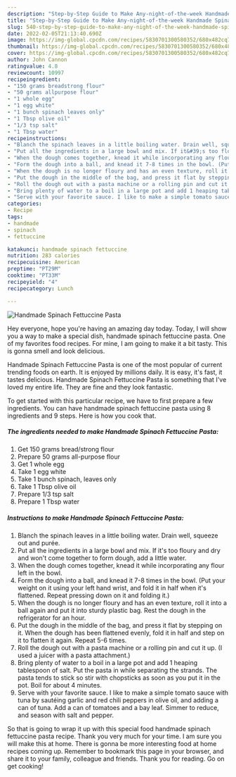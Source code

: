 ```yaml
---
description: "Step-by-Step Guide to Make Any-night-of-the-week Handmade Spinach Fettuccine Pasta"
title: "Step-by-Step Guide to Make Any-night-of-the-week Handmade Spinach Fettuccine Pasta"
slug: 540-step-by-step-guide-to-make-any-night-of-the-week-handmade-spinach-fettuccine-pasta
date: 2022-02-05T21:13:40.690Z
image: https://img-global.cpcdn.com/recipes/5830701300580352/680x482cq70/handmade-spinach-fettuccine-pasta-recipe-main-photo.jpg
thumbnail: https://img-global.cpcdn.com/recipes/5830701300580352/680x482cq70/handmade-spinach-fettuccine-pasta-recipe-main-photo.jpg
cover: https://img-global.cpcdn.com/recipes/5830701300580352/680x482cq70/handmade-spinach-fettuccine-pasta-recipe-main-photo.jpg
author: John Cannon
ratingvalue: 4.8
reviewcount: 10997
recipeingredient:
- "150 grams breadstrong flour"
- "50 grams allpurpose flour"
- "1 whole egg"
- "1 egg white"
- "1 bunch spinach leaves only"
- "1 Tbsp olive oil"
- "1/3 tsp salt"
- "1 Tbsp water"
recipeinstructions:
- "Blanch the spinach leaves in a little boiling water. Drain well, squeeze out and purée."
- "Put all the ingredients in a large bowl and mix. If it&#39;s too floury and dry and won&#39;t come together to form dough, add a little water."
- "When the dough comes together, knead it while incorporating any flour left in the bowl."
- "Form the dough into a ball, and knead it 7-8 times in the bowl. (Put your weight on it using your left hand wrist, and fold it in half when it&#39;s flattened. Repeat pressing down on it and folding it.)"
- "When the dough is no longer floury and has an even texture, roll it into a ball again and put it into sturdy plastic bag. Rest the dough in the refrigerator for an hour."
- "Put the dough in the middle of the bag, and press it flat by stepping on it. When the dough has been flattened evenly, fold it in half and step on it to flatten it again. Repeat 5-6 times."
- "Roll the dough out with a pasta machine or a rolling pin and cut it up. (I used a juicer with a pasta attachment.)"
- "Bring plenty of water to a boil in a large pot and add 1 heaping tablespoon of salt. Put the pasta in while separating the strands. The pasta tends to stick so stir with chopsticks as soon as you put it in the pot. Boil for about 4 minutes."
- "Serve with your favorite sauce. I like to make a simple tomato sauce with tuna by sautéing garlic and red chili peppers in olive oil, and adding a can of tuna. Add a can of tomatoes and a bay leaf. Simmer to reduce, and season with salt and pepper."
categories:
- Recipe
tags:
- handmade
- spinach
- fettuccine

katakunci: handmade spinach fettuccine 
nutrition: 283 calories
recipecuisine: American
preptime: "PT29M"
cooktime: "PT33M"
recipeyield: "4"
recipecategory: Lunch

---
```



![Handmade Spinach Fettuccine Pasta](https://img-global.cpcdn.com/recipes/5830701300580352/680x482cq70/handmade-spinach-fettuccine-pasta-recipe-main-photo.jpg)

Hey everyone, hope you're having an amazing day today. Today, I will show you a way to make a special dish, handmade spinach fettuccine pasta. One of my favorites food recipes. For mine, I am going to make it a bit tasty. This is gonna smell and look delicious.



Handmade Spinach Fettuccine Pasta is one of the most popular of current trending foods on earth. It is enjoyed by millions daily. It is easy, it's fast, it tastes delicious. Handmade Spinach Fettuccine Pasta is something that I've loved my entire life. They are fine and they look fantastic.


To get started with this particular recipe, we have to first prepare a few ingredients. You can have handmade spinach fettuccine pasta using 8 ingredients and 9 steps. Here is how you cook that.

<!--inarticleads1-->

##### The ingredients needed to make Handmade Spinach Fettuccine Pasta:

1. Get 150 grams bread/strong flour
1. Prepare 50 grams all-purpose flour
1. Get 1 whole egg
1. Take 1 egg white
1. Take 1 bunch spinach, leaves only
1. Take 1 Tbsp olive oil
1. Prepare 1/3 tsp salt
1. Prepare 1 Tbsp water




<!--inarticleads2-->

##### Instructions to make Handmade Spinach Fettuccine Pasta:

1. Blanch the spinach leaves in a little boiling water. Drain well, squeeze out and purée.
1. Put all the ingredients in a large bowl and mix. If it&#39;s too floury and dry and won&#39;t come together to form dough, add a little water.
1. When the dough comes together, knead it while incorporating any flour left in the bowl.
1. Form the dough into a ball, and knead it 7-8 times in the bowl. (Put your weight on it using your left hand wrist, and fold it in half when it&#39;s flattened. Repeat pressing down on it and folding it.)
1. When the dough is no longer floury and has an even texture, roll it into a ball again and put it into sturdy plastic bag. Rest the dough in the refrigerator for an hour.
1. Put the dough in the middle of the bag, and press it flat by stepping on it. When the dough has been flattened evenly, fold it in half and step on it to flatten it again. Repeat 5-6 times.
1. Roll the dough out with a pasta machine or a rolling pin and cut it up. (I used a juicer with a pasta attachment.)
1. Bring plenty of water to a boil in a large pot and add 1 heaping tablespoon of salt. Put the pasta in while separating the strands. The pasta tends to stick so stir with chopsticks as soon as you put it in the pot. Boil for about 4 minutes.
1. Serve with your favorite sauce. I like to make a simple tomato sauce with tuna by sautéing garlic and red chili peppers in olive oil, and adding a can of tuna. Add a can of tomatoes and a bay leaf. Simmer to reduce, and season with salt and pepper.




So that is going to wrap it up with this special food handmade spinach fettuccine pasta recipe. Thank you very much for your time. I am sure you will make this at home. There is gonna be more interesting food at home recipes coming up. Remember to bookmark this page in your browser, and share it to your family, colleague and friends. Thank you for reading. Go on get cooking!
